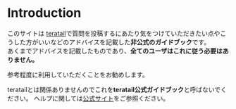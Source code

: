 # Introduction

このサイトは [teratail](https://teratail.com)で質問を投稿するにあたり気をつけていただきたい点やこうした方がいいなどのアドバイスを記載した**非公式のガイドブック**です。<br />
あくまでアドバイスを記載したものであり、**全てのユーザはこれに従う必要はありません。**

参考程度に利用していただくことをお勧めします。

teratailとは関係ありませんのでこれを**teratail公式ガイドブック**と呼ばないでください。 ヘルプに関しては[公式サイト](https://teratail.com/help)をご参照ください。
	
